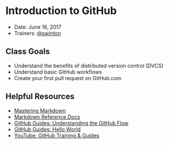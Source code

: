 # Introduction to GitHub

- Date: June 16, 2017
- Trainers: [@swinton](https://github.com/swinton)

## Class Goals

- Understand the benefits of distributed version control (DVCS)
- Understand basic GitHub workflows
- Create your first pull request on GitHub.com

## Helpful Resources

- [Mastering Markdown](https://guides.github.com/features/mastering-markdown/)
- [Markdown Reference Docs](https://help.github.com/categories/writing-on-github/)
- [GitHub Guides: Understanding the GitHub Flow](https://guides.github.com/introduction/flow/)
- [GitHub Guides: Hello World](https://guides.github.com/activities/hello-world/)
- [YouTube: GitHub Training & Guides](https://www.youtube.com/user/GitHubGuides)
